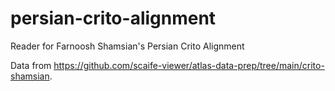 # persian-crito-alignment

Reader for Farnoosh Shamsian's Persian Crito Alignment

Data from <https://github.com/scaife-viewer/atlas-data-prep/tree/main/crito-shamsian>.
